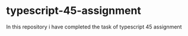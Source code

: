 # typescript-45-assignment
In this repository i have completed the task of typescript 45 assignment

